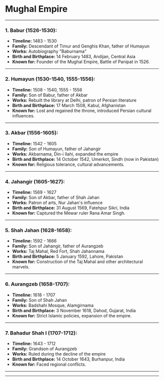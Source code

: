 # Mughal Empire
___________________________________________________________________________

### 1. **Babur (1526-1530):**
   - **Timeline:** 1483 - 1530
   - **Family:** Descendant of Timur and Genghis Khan, father of Humayun
   - **Works:** Autobiography "Baburnama"
   - **Birth and Birthplace:** 14 February 1483, Andijan, Central Asia
   - **Known for:** Founder of the Mughal Empire, Battle of Panipat in 1526.
___________________________________________________________________________

### 2. **Humayun (1530-1540, 1555-1556):**
   - **Timeline:** 1508 - 1540, 1555 - 1556
   - **Family:** Son of Babur, father of Akbar
   - **Works:** Rebuilt the library at Delhi, patron of Persian literature
   - **Birth and Birthplace:** 17 March 1508, Kabul, Afghanistan
   - **Known for:** Lost and regained the throne, introduced Persian cultural influences.
___________________________________________________________________________
### 3. **Akbar (1556-1605):**
   - **Timeline:** 1542 - 1605
   - **Family:** Son of Humayun, father of Jahangir
   - **Works:** Akbarnama, Din-i Ilahi, expanded the empire
   - **Birth and Birthplace:** 14 October 1542, Umerkot, Sindh (now in Pakistan)
   - **Known for:** Religious tolerance, cultural advancements.
___________________________________________________________________________
### 4. **Jahangir (1605-1627):**
   - **Timeline:** 1569 - 1627
   - **Family:** Son of Akbar, father of Shah Jahan
   - **Works:** Patron of arts, Nur Jahan's influence
   - **Birth and Birthplace:** 31 August 1569, Fatehpur Sikri, India
   - **Known for:** Captured the Mewar ruler Rana Amar Singh.
___________________________________________________________________________
### 5. **Shah Jahan (1628-1658):**
   - **Timeline:** 1592 - 1666
   - **Family:** Son of Jahangir, father of Aurangzeb
   - **Works:** Taj Mahal, Red Fort, Shah Jahannama
   - **Birth and Birthplace:** 5 January 1592, Lahore, Pakistan
   - **Known for:** Construction of the Taj Mahal and other architectural marvels.
___________________________________________________________________________
### 6. **Aurangzeb (1658-1707):**
   - **Timeline:** 1618 - 1707
   - **Family:** Son of Shah Jahan
   - **Works:** Badshahi Mosque, Alamgirnama
   - **Birth and Birthplace:** 3 November 1618, Dahod, Gujarat, India
   - **Known for:** Strict Islamic policies, expansion of the empire.
___________________________________________________________________________
### 7. **Bahadur Shah I (1707-1712):**
   - **Timeline:** 1643 - 1712
   - **Family:** Grandson of Aurangzeb
   - **Works:** Ruled during the decline of the empire
   - **Birth and Birthplace:** 14 October 1643, Burhanpur, India
   - **Known for:** Faced regional conflicts.
___________________________________________________________________________
___________________________________________________________________________
